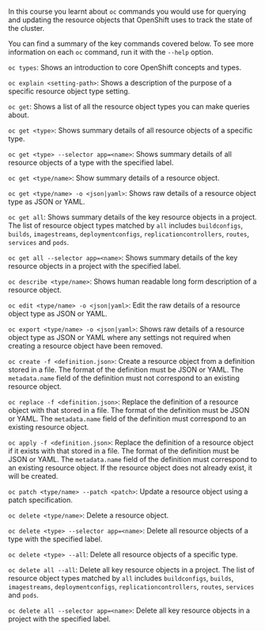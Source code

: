 In this course you learnt about ``oc`` commands you would use for querying and updating the resource objects that OpenShift uses to track the state of the cluster.

You can find a summary of the key commands covered below. To see more information on each ``oc`` command, run it with the ``--help`` option.

``oc types``: Shows an introduction to core OpenShift concepts and types.

``oc explain <setting-path>``: Shows a description of the purpose of a specific resource object type setting.

``oc get``: Shows a list of all the resource object types you can make queries about.

``oc get <type>``: Shows summary details of all resource objects of a specific type.

``oc get <type> --selector app=<name>``: Shows summary details of all resource objects of a type with the specified label.

``oc get <type/name>``: Show summary details of a resource object.

``oc get <type/name> -o <json|yaml>``: Shows raw details of a resource object type as JSON or YAML.

``oc get all``: Shows summary details of the key resource objects in a project. The list of resource object types matched by ``all`` includes ``buildconfigs``, ``builds``, ``imagestreams``, ``deploymentconfigs``, ``replicationcontrollers``, ``routes``, ``services`` and ``pods``.

``oc get all --selector app=<name>``: Shows summary details of the key resource objects in a project with the specified label.

``oc describe <type/name>``: Shows human readable long form description of a resource object.

``oc edit <type/name> -o <json|yaml>``: Edit the raw details of a resource object type as JSON or YAML.

``oc export <type/name> -o <json|yaml>``: Shows raw details of a resource object type as JSON or YAML where any settings not required when creating a resource object have been removed.

``oc create -f <definition.json>``: Create a resource object from a definition stored in a file. The format of the definition must be JSON or YAML. The ``metadata.name`` field of the definition must not correspond to an existing resource object.

``oc replace -f <definition.json>``: Replace the definition of a resource object with that stored in a file. The format of the definition must be JSON or YAML. The ``metadata.name`` field of the definition must correspond to an existing resource object.

``oc apply -f <definition.json>``: Replace the definition of a resource object if it exists with that stored in a file. The format of the definition must be JSON or YAML. The ``metadata.name`` field of the definition must correspond to an existing resource object. If the resource object does not already exist, it will be created.

``oc patch <type/name> --patch <patch>``: Update a resource object using a patch specification.

``oc delete <type/name>``: Delete a resource object.

``oc delete <type> --selector app=<name>``: Delete all resource objects of a type with the specified label.

``oc delete <type> --all``: Delete all resource objects of a specific type.

``oc delete all --all``: Delete all key resource objects in a project. The list of resource object types matched by ``all`` includes ``buildconfigs``, ``builds``, ``imagestreams``, ``deploymentconfigs``, ``replicationcontrollers``, ``routes``, ``services`` and ``pods``.

``oc delete all --selector app=<name>``: Delete all key resource objects in a project with the specified label.
